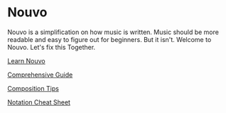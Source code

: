 # Nouvo
Nouvo is a simplification on how music is written.
Music should be more readable and easy to figure out for beginners.
But it isn't.
Welcome to Nouvo.
Let's fix this Together.

[Learn Nouvo](https://Jack-John-Joe.github.io/Nouvo/learn-nouvo)

[Comprehensive Guide](/help/complete.md)
  
[Composition Tips](/help/comptips.md)
 
[Notation Cheat Sheet](/help/cheatsheet.md)
